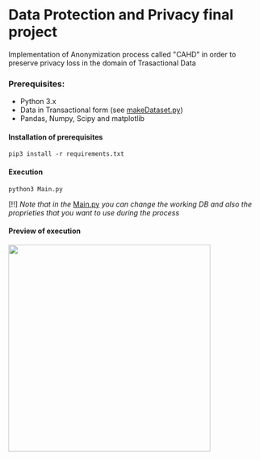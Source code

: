 # Data Protection and Privacy final project 
Implementation of Anonymization process called "CAHD" in order to preserve privacy loss in the domain of Trasactional Data

### Prerequisites:
- Python 3.x
- Data in Transactional form (see [makeDataset.py](https://github.com/simocellla/DataProtection-Privacy_FinalProject/blob/master/makeDataset.py))
- Pandas, Numpy, Scipy and matplotlib
#### Installation of prerequisites
```
pip3 install -r requirements.txt
```
#### Execution
```
python3 Main.py
```
[!!]  *Note that in the* [Main.py](https://github.com/simocellla/DataProtection-Privacy_FinalProject/blob/master/Main.py) *you can change the working DB and also the proprieties that you want to use during the process*
#### Preview of execution

<img src="https://github.com/simocellla/DataProtection-Privacy_FinalProject/blob/master/img/CAHD_Demo.png" width="400" height="410">
